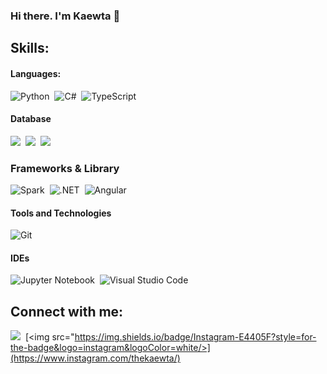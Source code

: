 ### Hi there. I'm Kaewta 👋

## Skills:

#### Languages:

![Python](https://img.shields.io/badge/Python-3776AB?style=for-the-badge&logo=python&logoColor=white)&nbsp;
![C#](https://img.shields.io/badge/C%23-239120?style=for-the-badge&logo=c-sharp&logoColor=white)&nbsp;
![TypeScript](https://img.shields.io/badge/TypeScript-007ACC?style=for-the-badge&logo=typescript&logoColor=white)&nbsp;

#### Database

[<img src="https://img.shields.io/badge/PostgreSQL-316192?style=for-the-badge&logo=postgresql&logoColor=white" />](https://www.linkedin.com/in/kaewta-tupila-01510a248/)&nbsp;
[<img src="https://img.shields.io/badge/MongoDB-4EA94B?style=for-the-badge&logo=mongodb&logoColor=white" />](https://www.linkedin.com/in/kaewta-tupila-01510a248/)&nbsp;
[<img src="https://img.shields.io/badge/Microsoft%20SQL%20Server-CC2927?style=for-the-badge&logo=microsoft%20sql%20server&logoColor=white" />](https://www.linkedin.com/in/kaewta-tupila-01510a248/)&nbsp;

### Frameworks & Library
![Spark](https://img.shields.io/badge/Apache_Spark-FFFFFF?style=for-the-badge&logo=apachespark&logoColor=#E35A16)&nbsp;
![.NET](https://img.shields.io/badge/.NET-512BD4?style=for-the-badge&logo=dotnet&logoColor=white)&nbsp;
![Angular](https://img.shields.io/badge/Angular-DD0031?style=for-the-badge&logo=angular&logoColor=white)&nbsp;

#### Tools and Technologies

![Git](https://img.shields.io/badge/GIT-E44C30?style=for-the-badge&logo=git&logoColor=white)&nbsp;

#### IDEs

![Jupyter Notebook](https://img.shields.io/badge/Jupyter-F37626.svg?&style=for-the-badge&logo=Jupyter&logoColor=white)&nbsp;
![Visual Studio Code](https://img.shields.io/badge/VSCode-0078D4?style=for-the-badge&logo=visual%20studio%20code&logoColor=white)&nbsp;

## Connect with me:

<p align = "center">
 
[<img src="https://img.shields.io/badge/linkedin-%2312100E.svg?&style=for-the-badge&logo=linkedin&logoColor=white" />](https://www.linkedin.com/in/kaewta-tupila-01510a248/)&nbsp;
[<img src="https://img.shields.io/badge/Instagram-E4405F?style=for-the-badge&logo=instagram&logoColor=white/>](https://www.instagram.com/thekaewta/)&nbsp;
